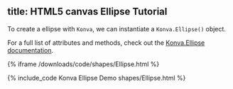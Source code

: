 title: HTML5 canvas Ellipse Tutorial
---

To create a ellipse with `Konva`, we can instantiate a `Konva.Ellipse()` object.

For a full list of attributes and methods, check out the [Konva.Ellipse documentation](/api/Konva.Ellipse.html).

{% iframe /downloads/code/shapes/Ellipse.html %}

{% include_code Konva Ellipse Demo shapes/Ellipse.html %}


